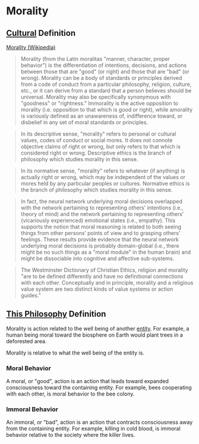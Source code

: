 # Morality

## [Cultural](./culture.md) Definition

<a href="http://en.wikipedia.org/wiki/Morality" target="_blank">Morality (Wikipedia)</a>

> Morality (from the Latin moralitas "manner, character, proper behavior") is the differentiation of intentions, decisions, and actions between those that are "good" (or right) and those that are "bad" (or wrong). Morality can be a body of standards or principles derived from a code of conduct from a particular philosophy, religion, culture, etc., or it can derive from a standard that a person believes should be universal. Morality may also be specifically synonymous with "goodness" or "rightness." Immorality is the active opposition to morality (i.e. opposition to that which is good or right), while amorality is variously defined as an unawareness of, indifference toward, or disbelief in any set of moral standards or principles.

> In its descriptive sense, "morality" refers to personal or cultural values, codes of conduct or social mores. It does not connote objective claims of right or wrong, but only refers to that which is considered right or wrong. Descriptive ethics is the branch of philosophy which studies morality in this sense.

> In its normative sense, "morality" refers to whatever (if anything) is actually right or wrong, which may be independent of the values or mores held by any particular peoples or cultures. Normative ethics is the branch of philosophy which studies morality in this sense.

> In fact, the neural network underlying moral decisions overlapped with the network pertaining to representing others' intentions (i.e., theory of mind) and the network pertaining to representing others' (vicariously experienced) emotional states (i.e., empathy). This supports the notion that moral reasoning is related to both seeing things from other persons’ points of view and to grasping others’ feelings. These results provide evidence that the neural network underlying moral decisions is probably domain-global (i.e., there might be no such things as a "moral module" in the human brain) and might be dissociable into cognitive and affective sub-systems.

> The Westminster Dictionary of Christian Ethics, religion and morality "are to be defined differently and have no definitional connections with each other. Conceptually and in principle, morality and a religious value system are two distinct kinds of value systems or action guides."

## [This Philosophy](./this-philosophy.md) Definition

Morality is action related to the well being of another [entity](./entity.md). For example, a human being moral toward the biosphere on Earth would plant trees in a deforested area.

Morality is relative to what the well being of the entity is.

### Moral Behavior

A moral, or "good", action is an action that leads toward expanded consciousness toward the containing entity. For example, bees cooperating with each other, is moral behavior to the bee colony.

### Immoral Behavior

An immoral, or "bad", action is an action that contracts consciousness away from the containing entity. For example, killing in cold blood, is immoral behavior relative to the society where the killer lives.
